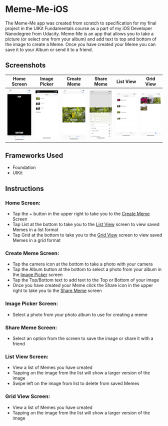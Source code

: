 # Meme-Me-iOS
The Meme-Me app was created from scratch to specification for my final project in the UIKit Fundamentals course as a part of my iOS Developer Nanodegree from Udacity. Meme-Me is an app that allows you to take a picture (or select one from your album) and add text to top and bottom of the image to create a Meme. Once you have created your Meme you can save it to your Album or send it to a friend.

## Screenshots
| Home Screen| Image Picker | Create Meme | Share Meme | List View | Grid View |
| ----------------- |  ----------------- | ----------------- | ----------------- | ----------------- |  ----------------- |
| ![HomeScreen.PNG](screenshots/HomeScreen.PNG) |  ![ImagePicker.png](screenshots/ImagePicker.png) | ![CreateMeme.png](screenshots/CreateMeme.png) | ![ShareMeme.png](screenshots/ShareMeme.png) | ![ListView.png](screenshots/ListView.png) |  ![GridView.png](screenshots/GridView.png) |


## Frameworks Used
- Foundation
- UIKit

## Instructions

### Home Screen:
- Tap the + button in the upper right to take you to the [Create Meme](https://github.com/JustinKumpePortfolio/Meme-Me-iOS#create-meme-screen) Screen
- Tap List at the bottom to take you to the [List View](https://github.com/JustinKumpePortfolio/Meme-Me-iOS#list-view-screen) screen to view saved Memes in a list format
- Tap Grid at the bottom to take you to the [Grid View](https://github.com/JustinKumpePortfolio/Meme-Me-iOS#grid-view-screen) screen to view saved Memes in a grid format

### Create Meme Screen:
- Tap the camera icon at the bottom to take a photo with your camera
- Tap the Album button at the bottom to select a photo from your album in the [Image Picker](https://github.com/JustinKumpePortfolio/Meme-Me-iOS#image-picker-screen) screen
- Tap the Top/Bottom text to add text to the Top or Bottom of your image
- Once you have created your Meme click the Share icon in the upper right to take you to the [Share Meme](https://github.com/JustinKumpePortfolio/Meme-Me-iOS#share-meme-screen) screen

### Image Picker Screen:
- Select a photo from your photo album to use for creating a meme

### Share Meme Screen:
- Select an option from the screen to save the image or share it with a friend

### List View Screen:
- View a list of Memes you have created
- Tapping on the image from the list will show a larger version of the image
- Swipe left on the image from list to delete from saved Memes

### Grid View Screen:
- View a list of Memes you have created
- Tapping on the image from the list will show a larger version of the image

